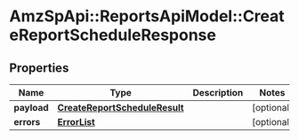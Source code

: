 # AmzSpApi::ReportsApiModel::CreateReportScheduleResponse

## Properties
Name | Type | Description | Notes
------------ | ------------- | ------------- | -------------
**payload** | [**CreateReportScheduleResult**](CreateReportScheduleResult.md) |  | [optional] 
**errors** | [**ErrorList**](ErrorList.md) |  | [optional] 

